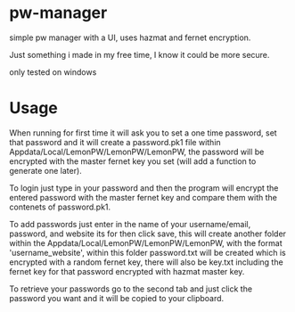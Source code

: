 # pw-manager
simple pw manager with a UI, uses hazmat and fernet encryption.

Just something i made in my free time, I know it could be more secure.

only tested on windows

# Usage

When running for first time it will ask you to set a one time password, set that password and it will create a password.pk1 file within Appdata/Local/LemonPW/LemonPW/LemonPW, the password will be encrypted with the master fernet key you set (will add a function to generate one later).

To login just type in your password and then the program will encrypt the entered password with the master fernet key and compare them with the contenets of password.pk1.

To add passwords just enter in the name of your username/email, password, and website its for then click save, this will create another folder within the Appdata/Local/LemonPW/LemonPW/LemonPW, with the format 'username_website', within this folder password.txt will be created which is encrypted with a random fernet key, there will also be key.txt including the fernet key for that password encrypted with hazmat master key.

To retrieve your passwords go to the second tab and just click the password you want and it will be copied to your clipboard.


